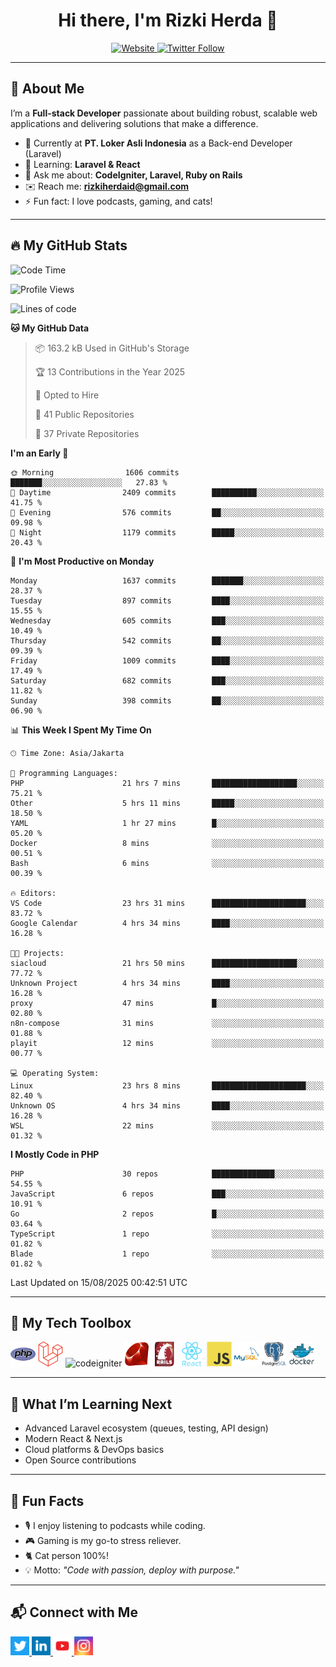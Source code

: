 <!-- Standout Profile README for RizkiHerdaID -->

<h1 align="center">Hi there, I'm Rizki Herda 👋</h1>

<p align="center">
  <a href="https://rizkiherdaid.github.io/">
    <img alt="Website" src="https://img.shields.io/website?label=RizkiHerdaID&style=for-the-badge&url=https%3A%2F%2Frizkiherdaid.github.io">
  </a>
  <a href="https://twitter.com/RizkiHerdaID">
    <img alt="Twitter Follow" src="https://img.shields.io/twitter/follow/RizkiHerdaID?color=1DA1F2&logo=twitter&style=for-the-badge">
  </a>
</p>

---

## 🚀 About Me

I’m a **Full-stack Developer** passionate about building robust, scalable web applications and delivering solutions that make a difference.

- 🏢 Currently at **PT. Loker Asli Indonesia** as a Back-end Developer (Laravel)
- 🌱 Learning: **Laravel & React**
- 💬 Ask me about: **CodeIgniter, Laravel, Ruby on Rails**
- ✉️ Reach me: **rizkiherdaid@gmail.com**
- ⚡ Fun fact: I love podcasts, gaming, and cats!

---

## 🔥 My GitHub Stats

<!--START_SECTION:waka-->
![Code Time](http://img.shields.io/badge/Code%20Time-4%2C147%20hrs%2022%20mins-blue)

![Profile Views](http://img.shields.io/badge/Profile%20Views-0-blue)

![Lines of code](https://img.shields.io/badge/From%20Hello%20World%20I%27ve%20Written-32.3%20million%20lines%20of%20code-blue)

**🐱 My GitHub Data** 

> 📦 163.2 kB Used in GitHub's Storage 
 > 
> 🏆 13 Contributions in the Year 2025
 > 
> 💼 Opted to Hire
 > 
> 📜 41 Public Repositories 
 > 
> 🔑 37 Private Repositories 
 > 
**I'm an Early 🐤** 

```text
🌞 Morning                1606 commits        ███████░░░░░░░░░░░░░░░░░░   27.83 % 
🌆 Daytime                2409 commits        ██████████░░░░░░░░░░░░░░░   41.75 % 
🌃 Evening                576 commits         ██░░░░░░░░░░░░░░░░░░░░░░░   09.98 % 
🌙 Night                  1179 commits        █████░░░░░░░░░░░░░░░░░░░░   20.43 % 
```
📅 **I'm Most Productive on Monday** 

```text
Monday                   1637 commits        ███████░░░░░░░░░░░░░░░░░░   28.37 % 
Tuesday                  897 commits         ████░░░░░░░░░░░░░░░░░░░░░   15.55 % 
Wednesday                605 commits         ███░░░░░░░░░░░░░░░░░░░░░░   10.49 % 
Thursday                 542 commits         ██░░░░░░░░░░░░░░░░░░░░░░░   09.39 % 
Friday                   1009 commits        ████░░░░░░░░░░░░░░░░░░░░░   17.49 % 
Saturday                 682 commits         ███░░░░░░░░░░░░░░░░░░░░░░   11.82 % 
Sunday                   398 commits         ██░░░░░░░░░░░░░░░░░░░░░░░   06.90 % 
```


📊 **This Week I Spent My Time On** 

```text
🕑︎ Time Zone: Asia/Jakarta

💬 Programming Languages: 
PHP                      21 hrs 7 mins       ███████████████████░░░░░░   75.21 % 
Other                    5 hrs 11 mins       █████░░░░░░░░░░░░░░░░░░░░   18.50 % 
YAML                     1 hr 27 mins        █░░░░░░░░░░░░░░░░░░░░░░░░   05.20 % 
Docker                   8 mins              ░░░░░░░░░░░░░░░░░░░░░░░░░   00.51 % 
Bash                     6 mins              ░░░░░░░░░░░░░░░░░░░░░░░░░   00.39 % 

🔥 Editors: 
VS Code                  23 hrs 31 mins      █████████████████████░░░░   83.72 % 
Google Calendar          4 hrs 34 mins       ████░░░░░░░░░░░░░░░░░░░░░   16.28 % 

🐱‍💻 Projects: 
siacloud                 21 hrs 50 mins      ███████████████████░░░░░░   77.72 % 
Unknown Project          4 hrs 34 mins       ████░░░░░░░░░░░░░░░░░░░░░   16.28 % 
proxy                    47 mins             █░░░░░░░░░░░░░░░░░░░░░░░░   02.80 % 
n8n-compose              31 mins             ░░░░░░░░░░░░░░░░░░░░░░░░░   01.88 % 
playit                   12 mins             ░░░░░░░░░░░░░░░░░░░░░░░░░   00.77 % 

💻 Operating System: 
Linux                    23 hrs 8 mins       █████████████████████░░░░   82.40 % 
Unknown OS               4 hrs 34 mins       ████░░░░░░░░░░░░░░░░░░░░░   16.28 % 
WSL                      22 mins             ░░░░░░░░░░░░░░░░░░░░░░░░░   01.32 % 
```

**I Mostly Code in PHP** 

```text
PHP                      30 repos            ██████████████░░░░░░░░░░░   54.55 % 
JavaScript               6 repos             ███░░░░░░░░░░░░░░░░░░░░░░   10.91 % 
Go                       2 repos             █░░░░░░░░░░░░░░░░░░░░░░░░   03.64 % 
TypeScript               1 repo              ░░░░░░░░░░░░░░░░░░░░░░░░░   01.82 % 
Blade                    1 repo              ░░░░░░░░░░░░░░░░░░░░░░░░░   01.82 % 
```




 Last Updated on 15/08/2025 00:42:51 UTC
<!--END_SECTION:waka-->

---

## 🧰 My Tech Toolbox

<p align="left">
  <img src="https://raw.githubusercontent.com/devicons/devicon/master/icons/php/php-original.svg" alt="php" width="40" height="40"/>
  <img src="https://raw.githubusercontent.com/devicons/devicon/refs/heads/master/icons/laravel/laravel-original.svg" alt="laravel" width="40" height="40"/>
  <img src="https://cdn.worldvectorlogo.com/logos/codeigniter.svg" alt="codeigniter" width="40" height="40"/>
  <img src="https://raw.githubusercontent.com/devicons/devicon/master/icons/ruby/ruby-original.svg" alt="ruby" width="40" height="40"/>
  <img src="https://raw.githubusercontent.com/devicons/devicon/master/icons/rails/rails-original-wordmark.svg" alt="rails" width="40" height="40"/>
  <img src="https://raw.githubusercontent.com/devicons/devicon/master/icons/react/react-original-wordmark.svg" alt="react" width="40" height="40"/>
  <img src="https://raw.githubusercontent.com/devicons/devicon/master/icons/javascript/javascript-original.svg" alt="javascript" width="40" height="40"/>
  <img src="https://raw.githubusercontent.com/devicons/devicon/master/icons/mysql/mysql-original-wordmark.svg" alt="mysql" width="40" height="40"/>
  <img src="https://raw.githubusercontent.com/devicons/devicon/master/icons/postgresql/postgresql-original-wordmark.svg" alt="postgresql" width="40" height="40"/>
  <img src="https://raw.githubusercontent.com/devicons/devicon/master/icons/docker/docker-original-wordmark.svg" alt="docker" width="40" height="40"/>
  <!-- Add more icons as needed -->
</p>

---

## 🌱 What I’m Learning Next

- Advanced Laravel ecosystem (queues, testing, API design)
- Modern React & Next.js
- Cloud platforms & DevOps basics
- Open Source contributions

---

## 🎉 Fun Facts

- 🎙️ I enjoy listening to podcasts while coding.
- 🎮 Gaming is my go-to stress reliever.
- 🐈 Cat person 100%!
- 💡 Motto: _"Code with passion, deploy with purpose."_

---

## 📬 Connect with Me

<p align="left">
  <a href="https://twitter.com/RizkiHerdaID" target="_blank">
    <img alt="Twitter" src="https://raw.githubusercontent.com/edent/SuperTinyIcons/master/images/svg/twitter.svg" width="30" />
  </a>
  <a href="https://linkedin.com/in/RizkiHerdaID" target="_blank">
    <img alt="LinkedIn" src="https://raw.githubusercontent.com/edent/SuperTinyIcons/master/images/svg/linkedin.svg" width="30" />
  </a>
  <a href="https://www.youtube.com/channel/UCUCmGb5NJcm3xWB4xDliZ_Q" target="_blank">
    <img alt="YouTube" src="https://raw.githubusercontent.com/edent/SuperTinyIcons/master/images/svg/youtube.svg" width="30" />
  </a>
  <a href="https://instagram.com/RizkiHerdaID" target="_blank">
    <img alt="Instagram" src="https://raw.githubusercontent.com/edent/SuperTinyIcons/master/images/svg/instagram.svg" width="30" />
  </a>
</p>
